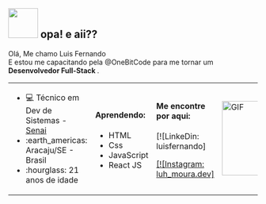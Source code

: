<h2> <img src="https://media.giphy.com/media/uBdraueIvlv0cX1C00/giphy.gif" height="60"> opa! e aii??  </h2>
<p>Olá, Me chamo Luis Fernando<br/>E estou me capacitando pela @OneBitCode para me tornar um <b>Desenvolvedor Full-Stack </b>.</p>
<table> <tr>
                 <td>
                    <ul>
                        <li>💻 Técnico em Dev de Sistemas - <a href="http://www.se.senai.br">Senai</a> </li>
                        <li>:earth_americas: Aracaju/SE - Brasil</li>
                       <li>:hourglass: 21 anos de idade</li>
                   </ul>
                 </td>
                 <td>
                         <h4>  Aprendendo: </h4>
                   <ul>
                      <li>HTML</li>
                      <li>Css</li>
                      <li>JavaScript</li>
                      <li>React JS</li>
                   </ul>
                </td>
                <td>
                     <h4>Me encontre por aqui: </h4>
                    
[![LinkeDin: luisfernando]<a href="https://www.linkedin.com/in/luis-fernando-835154203/" target="_blank">

[![Instagram: luh_moura.dev]<a href="https://www.instagram.com/lu_moura.dev/" target="_blank">
                 </td>
                 <td>
                           <img align="left" alt="GIF" src="https://i.pinimg.com/originals/e4/26/70/e426702edf874b181aced1e2fa5c6cde.gif" height="150px"/>
                 </td>
</tr></table>
